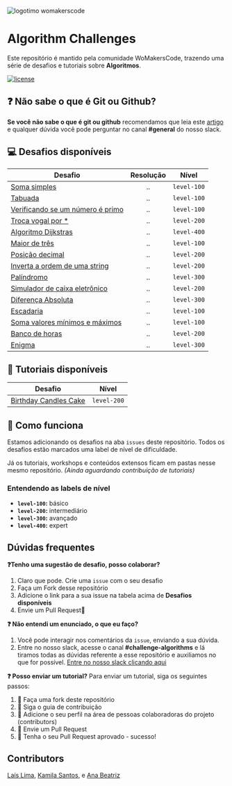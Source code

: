 ![logotimo womakerscode](https://user-images.githubusercontent.com/42419543/80852181-e8aea300-8bfc-11ea-8056-f449f532f76c.png)

# Algorithm Challenges

Este repositório é mantido pela comunidade WoMakersCode, trazendo uma série de desafios e tutoriais sobre **Algoritmos**.

[![license](https://img.shields.io/github/license/womakerscode/challenges-front-end.svg)](/license)

## :question: Não sabe o que é Git ou Github?

**Se você não sabe o que é git ou github** recomendamos que leia este [artigo](https://tableless.com.br/tudo-que-voce-queria-saber-sobre-git-e-github-mas-tinha-vergonha-de-perguntar/) e qualquer dúvida você pode perguntar no canal **#general** do nosso slack.

## :computer: Desafios disponíveis

| Desafio                                                                                            | Resolução |    Nível    |
| -------------------------------------------------------------------------------------------------- | :-------: | :---------: |
| [Soma simples](https://github.com/WoMakersCode/challenges-algorithms/issues/1)                     |    ..     | `level-100` |
| [Tabuada](https://github.com/WoMakersCode/challenges-algorithms/issues/2)                          |    ..     | `level-100` |
| [Verificando se um número é primo](https://github.com/WoMakersCode/challenges-algorithms/issues/3) |    ..     | `level-100` |
| [Troca vogal por \*](https://github.com/WoMakersCode/challenges-algorithms/issues/5)               |    ..     | `level-200` |
| [Algoritmo Dijkstras](https://github.com/WoMakersCode/challenges-algorithms/issues/7)              |    ..     | `level-400` |
| [Maior de três](https://github.com/WoMakersCode/challenges-algorithms/issues/10)                   |    ..     | `level-100` |
| [Posição decimal](https://github.com/WoMakersCode/challenges-algorithms/issues/8)                  |    ..     | `level-200` |
| [Inverta a ordem de uma string](https://github.com/WoMakersCode/challenges-algorithms/issues/27)   |    ..     | `level-200` |
| [Palíndromo](https://github.com/WoMakersCode/challenges-algorithms/issues/13)                      |    ..     | `level-300` |
| [Simulador de caixa eletrônico](https://github.com/WoMakersCode/challenges-algorithms/issues/15)   |    ..     | `level-200` |
| [Diferença Absoluta](https://github.com/WoMakersCode/challenges-algorithms/issues/17)              |    ..     | `level-300` |
| [Escadaria](https://github.com/WoMakersCode/challenges-algorithms/issues/18)                       |    ..     | `level-100` |
| [Soma valores mínimos e máximos](https://github.com/WoMakersCode/challenges-algorithms/issues/20)  |    ..     | `level-100` |
| [Banco de horas](https://github.com/WoMakersCode/challenges-algorithms/issues/23)                  |    ..     | `level-200` |
| [Enigma](https://github.com/WoMakersCode/challenges-algorithms/issues/36)                          |    ..     | `level-300` |

## :closed_book: Tutoriais disponíveis

| Desafio               |    Nível    |
| --------------------- | :---------: |
| [Birthday Candles Cake](https://github.com/WoMakersCode/challenges-algorithms/tree/master/tutorial-challenge-birthday-candles-cake) | `level-200` |

## :thinking: Como funciona

Estamos adicionando os desafios na aba `issues` deste repositório. Todos os desafios estão marcados uma label de nível de dificuldade.

Já os tutoriais, workshops e conteúdos extensos ficam em pastas nesse mesmo repositório.
_(Ainda aguardando contribuição de tutoriais)_

### Entendendo as labels de nível

- **`level-100`:** básico
- **`level-200`:** intermediário
- **`level-300`:** avançado
- **`level-400`:** expert

## Dúvidas frequentes

**:question:Tenho uma sugestão de desafio, posso colaborar?**

1. Claro que pode. Crie uma `issue` com o seu desafio
2. Faça um Fork desse repositório
3. Adicione o link para a sua issue na tabela acima de **Desafios disponíveis**
4. Envie um Pull Request:tada:

**:question: Não entendi um enunciado, o que eu faço?**

1. Você pode interagir nos comentários da `issue`, enviando a sua dúvida.
2. Entre no nosso slack, acesse o canal **#challenge-algorithms** e lá tiramos todas as dúvidas referente a esse repositório e auxiliamos no que for possível. [Entre no nosso slack clicando aqui](https://app.slack.com/client/TCPDKMM4Z/CCQ5XKXPX)

**:question: Posso enviar um tutorial?**
Para enviar um tutorial, siga os seguintes passos:

1. :fork_and_knife: Faça uma fork deste repositório
2. :hammer: Siga o guia de contribuição
3. :busts_in_silhouette: Adicione o seu perfil na área de pessoas colaboradoras do projeto (contributors)
4. :wrench: Envie um Pull Request
5. :tada: Tenha o seu Pull Request aprovado - sucesso!

## Contributors

[Laís Lima](https://twitter.com/laislima_dev), [Kamila Santos](https://twitter.com/kamilah_santos), e [Ana Beatriz](https://twitter.com/anabneri)
